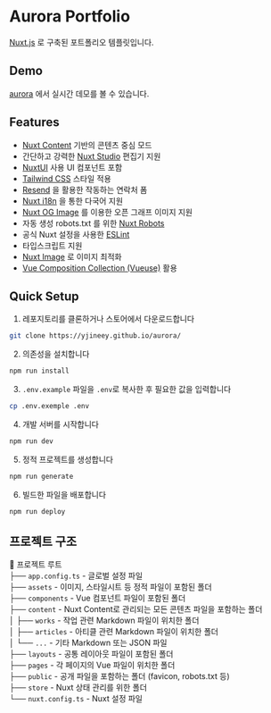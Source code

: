 # Aurora Portfolio

[Nuxt.js](https://nuxtjs.org/) 로 구축된 포트폴리오 템플릿입니다.


## Demo

[aurora](https://yjineey.github.io/aurora/) 에서 실시간 데모를 볼 수 있습니다.

## Features

-  [Nuxt Content](https://content.nuxt.com/) 기반의 콘텐츠 중심 모드
- 간단하고 강력한 [Nuxt Studio](https://nuxt.studio/)  편집기 지원
- [NuxtUI](https://ui.nuxt.com/) 사용 UI 컴포넌트 포함
- [Tailwind CSS](https://tailwindcss.com/) 스타일 적용
- [Resend](https://resend.com/) 을 활용한 작동하는 연락처 폼
- [Nuxt i18n](https://i18n.nuxtjs.org/) 을 통한 다국어 지원
-  [Nuxt OG Image](https://nuxtseo.com/og-image/getting-started/installation) 를 이용한 오픈 그래프 이미지 지원
- 자동 생성 robots.txt 를 위한  [Nuxt Robots](https://sitemap.nuxt.com/) 
-  공식 Nuxt 설정을 사용한 [ESLint](https://eslint.org/)
- 타입스크립트 지원
- [Nuxt Image](https://image.nuxt.com/) 로 이미지 최적화
- [Vue Composition Collection (Vueuse)](https://vueuse.org/) 활용


## Quick Setup

1. 레포지토리를 클론하거나 스토어에서 다운로드합니다
```bash
git clone https://yjineey.github.io/aurora/
```

2. 의존성을 설치합니다
```bash
npm run install
```

3. `.env.example`  파일을  `.env`로 복사한 후 필요한 값을 입력합니다

```bash
cp .env.exemple .env
```

4. 개발 서버를 시작합니다
```bash
npm run dev
```

5. 정적 프로젝트를 생성합니다
```bash
npm run generate
```

6. 빌드한 파일을 배포합니다
```bash
npm run deploy
```


## 프로젝트 구조

📂 프로젝트 루트  
├── `app.config.ts` - 글로벌 설정 파일  
├── `assets` - 이미지, 스타일시트 등 정적 파일이 포함된 폴더  
├── `components` - Vue 컴포넌트 파일이 포함된 폴더  
├── `content` - Nuxt Content로 관리되는 모든 콘텐츠 파일을 포함하는 폴더  
│   ├── `works` - 작업 관련 Markdown 파일이 위치한 폴더  
│   ├── `articles` - 아티클 관련 Markdown 파일이 위치한 폴더  
│   └── `...` - 기타 Markdown 또는 JSON 파일  
├── `layouts` - 공통 레이아웃 파일이 포함된 폴더  
├── `pages` - 각 페이지의 Vue 파일이 위치한 폴더  
├── `public` - 공개 파일을 포함하는 폴더 (favicon, robots.txt 등)  
├── `store` - Nuxt 상태 관리를 위한 폴더  
└── `nuxt.config.ts` - Nuxt 설정 파일  




</details>





